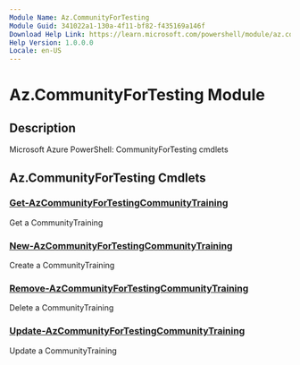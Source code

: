 ```yaml
---
Module Name: Az.CommunityForTesting
Module Guid: 341022a1-130a-4f11-bf82-f435169a146f
Download Help Link: https://learn.microsoft.com/powershell/module/az.communityfortesting
Help Version: 1.0.0.0
Locale: en-US
---
```


# Az.CommunityForTesting Module
## Description
Microsoft Azure PowerShell: CommunityForTesting cmdlets

## Az.CommunityForTesting Cmdlets
### [Get-AzCommunityForTestingCommunityTraining](Get-AzCommunityForTestingCommunityTraining.md)
Get a CommunityTraining

### [New-AzCommunityForTestingCommunityTraining](New-AzCommunityForTestingCommunityTraining.md)
Create a CommunityTraining

### [Remove-AzCommunityForTestingCommunityTraining](Remove-AzCommunityForTestingCommunityTraining.md)
Delete a CommunityTraining

### [Update-AzCommunityForTestingCommunityTraining](Update-AzCommunityForTestingCommunityTraining.md)
Update a CommunityTraining

